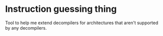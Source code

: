 # Instruction guessing thing

Tool to help me extend decompilers for architectures that aren't supported by any decompilers.
